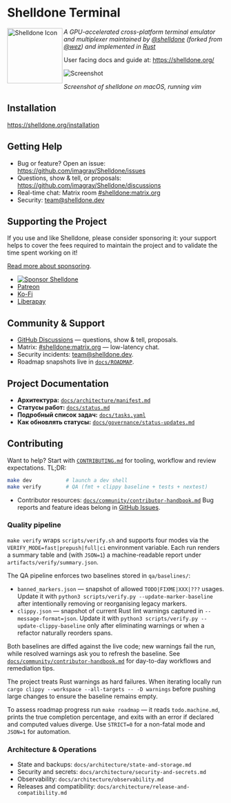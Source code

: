 # Shelldone Terminal

<img height="128" alt="Shelldone Icon" src="https://raw.githubusercontent.com/shelldone/shelldone/main/assets/icon/shelldone-icon.svg" align="left"> *A GPU-accelerated cross-platform terminal emulator and multiplexer maintained by <a href="https://github.com/shelldone">@shelldone</a> (forked from <a href="https://github.com/wez">@wez</a>) and implemented in <a href="https://www.rust-lang.org/">Rust</a>*

User facing docs and guide at: https://shelldone.org/

![Screenshot](docs/screenshots/two.png)

*Screenshot of shelldone on macOS, running vim*

## Installation

https://shelldone.org/installation

## Getting Help

* Bug or feature? Open an issue: https://github.com/imagray/Shelldone/issues
* Questions, show & tell, or proposals: https://github.com/imagray/Shelldone/discussions
* Real-time chat: Matrix room [#shelldone:matrix.org](https://matrix.to/#/#shelldone:matrix.org)
* Security: [team@shelldone.dev](mailto:team@shelldone.dev)

## Supporting the Project

If you use and like Shelldone, please consider sponsoring it: your support helps
to cover the fees required to maintain the project and to validate the time
spent working on it!

[Read more about sponsoring](https://shelldone.org/sponsor.html).

* [![Sponsor Shelldone](https://img.shields.io/github/sponsors/shelldone?label=Sponsor%20Shelldone&logo=github&style=for-the-badge)](https://github.com/sponsors/shelldone)
* [Patreon](https://patreon.com/shelldone)
* [Ko-Fi](https://ko-fi.com/shelldone)
* [Liberapay](https://liberapay.com/shelldone)

## Community & Support

- [GitHub Discussions](https://github.com/imagray/Shelldone/discussions) — questions, show & tell, proposals.
- Matrix: [#shelldone:matrix.org](https://matrix.to/#/#shelldone:matrix.org) — low-latency chat.
- Security incidents: [team@shelldone.dev](mailto:team@shelldone.dev).
- Roadmap snapshots live in [`docs/ROADMAP`](docs/ROADMAP).

## Project Documentation

- **Архитектура:** [`docs/architecture/manifest.md`](docs/architecture/manifest.md)
- **Статусы работ:** [`docs/status.md`](docs/status.md)
- **Подробный список задач:** [`docs/tasks.yaml`](docs/tasks.yaml)
- **Как обновлять статусы:** [`docs/governance/status-updates.md`](docs/governance/status-updates.md)

## Contributing

Want to help? Start with [`CONTRIBUTING.md`](CONTRIBUTING.md) for tooling,
workflow and review expectations. TL;DR:

```bash
make dev           # launch a dev shell
make verify        # QA (fmt + clippy baseline + tests + nextest)
```

- Contributor resources: [`docs/community/contributor-handbook.md`](docs/community/contributor-handbook.md)
Bug reports and feature ideas belong in [GitHub Issues](https://github.com/imagray/Shelldone/issues).

### Quality pipeline

`make verify` wraps `scripts/verify.sh` and supports
four modes via the `VERIFY_MODE=fast|prepush|full|ci` environment variable.
Each run renders a summary table and (with `JSON=1`) a machine-readable report
under `artifacts/verify/summary.json`.

The QA pipeline enforces two baselines stored in `qa/baselines/`:

- `banned_markers.json` — snapshot of allowed `TODO|FIXME|XXX|???` usages.
  Update it with `python3 scripts/verify.py --update-marker-baseline` after
  intentionally removing or reorganising legacy markers.
- `clippy.json` — snapshot of current Rust lint warnings captured in
  `--message-format=json`. Update it with
  `python3 scripts/verify.py --update-clippy-baseline` only after eliminating
  warnings or when a refactor naturally reorders spans.

Both baselines are diffed against the live code; new warnings fail the run,
while resolved warnings ask you to refresh the baseline. See
[`docs/community/contributor-handbook.md`](docs/community/contributor-handbook.md)
for day-to-day workflows and remediation tips.

The project treats Rust warnings as hard failures. When iterating locally run
`cargo clippy --workspace --all-targets -- -D warnings` before pushing large
changes to ensure the baseline remains empty.

To assess roadmap progress run `make roadmap` — it reads
`todo.machine.md`, prints the true completion percentage, and exits with an
error if declared and computed values diverge. Use `STRICT=0` for a non-fatal
mode and `JSON=1` for automation.

### Architecture & Operations
- State and backups: `docs/architecture/state-and-storage.md`
- Security and secrets: `docs/architecture/security-and-secrets.md`
- Observability: `docs/architecture/observability.md`
- Releases and compatibility: `docs/architecture/release-and-compatibility.md`
